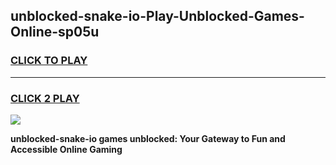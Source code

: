 
## unblocked-snake-io-Play-Unblocked-Games-Online-sp05u
<h3>
<a href="https://premium76.site?title=unblocked-snake-io&ref=25A">CLICK TO PLAY</a></h3>
<hr>

<h3>
<a href="https://premium76.site?title=unblocked-snake-io&ref=25A">CLICK 2 PLAY</a>
  
</h3>

<a href="https://premium76.site?title=unblocked-snake-io&ref=25A"><img src="https://clearcache.store/games.png"></a>


**unblocked-snake-io games unblocked: Your Gateway to Fun and Accessible Online Gaming**
